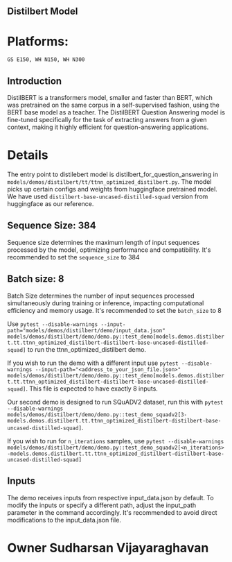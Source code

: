 ## Distilbert Model

# Platforms:
    GS E150, WH N150, WH N300

## Introduction
DistilBERT is a transformers model, smaller and faster than BERT, which was pretrained on the same corpus in a self-supervised fashion, using the BERT base model as a teacher. The DistilBERT Question Answering model is fine-tuned specifically for the task of extracting answers from a given context, making it highly efficient for question-answering applications.

# Details
The entry point to  distilebert model is distilbert_for_question_answering in `models/demos/distilbert/tt/ttnn_optimized_distilbert.py`. The model picks up certain configs and weights from huggingface pretrained model. We have used `distilbert-base-uncased-distilled-squad` version from huggingface as our reference.

## Sequence Size: 384

Sequence size determines the maximum length of input sequences processed by the model, optimizing performance and compatibility. It's recommended to set the `sequence_size` to 384

## Batch size: 8

Batch Size determines the number of input sequences processed simultaneously during training or inference, impacting computational efficiency and memory usage. It's recommended to set the `batch_size` to 8

Use `pytest --disable-warnings --input-path="models/demos/distilbert/demo/input_data.json" models/demos/distilbert/demo/demo.py::test_demo[models.demos.distilbert.tt.ttnn_optimized_distilbert-distilbert-base-uncased-distilled-squad]` to run the ttnn_optimized_distilbert demo.

If you wish to run the demo with a different input use `pytest --disable-warnings --input-path="<address_to_your_json_file.json>" models/demos/distilbert/demo/demo.py::test_demo[models.demos.distilbert.tt.ttnn_optimized_distilbert-distilbert-base-uncased-distilled-squad]`. This file is expected to have exactly 8 inputs.

Our second demo is designed to run SQuADV2 dataset, run this with `pytest --disable-warnings models/demos/distilbert/demo/demo.py::test_demo_squadv2[3-models.demos.distilbert.tt.ttnn_optimized_distilbert-distilbert-base-uncased-distilled-squad]`.

If you wish to run for `n_iterations` samples, use `pytest --disable-warnings models/demos/distilbert/demo/demo.py::test_demo_squadv2[<n_iterations>-models.demos.distilbert.tt.ttnn_optimized_distilbert-distilbert-base-uncased-distilled-squad]`


## Inputs

The demo receives inputs from respective input_data.json by default. To modify the inputs or specify a different path, adjust the input_path parameter in the command accordingly. It's recommended to avoid direct modifications to the input_data.json file.

# Owner Sudharsan Vijayaraghavan
